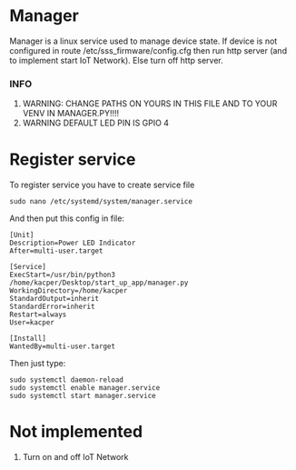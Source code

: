 
# Manager

Manager is a linux service used to manage device state.
If device is not configured in route /etc/sss_firmware/config.cfg then run http server (and to implement start IoT Network). Else turn off http server.

### INFO
1. WARNING: CHANGE PATHS ON YOURS IN THIS FILE AND TO YOUR VENV IN MANAGER.PY!!!!
2. WARNING DEFAULT LED PIN IS GPIO 4

# Register service

To register service you have to create service file
```
sudo nano /etc/systemd/system/manager.service
```

And then put this config in file:

```
[Unit]
Description=Power LED Indicator
After=multi-user.target

[Service]
ExecStart=/usr/bin/python3 /home/kacper/Desktop/start_up_app/manager.py
WorkingDirectory=/home/kacper
StandardOutput=inherit
StandardError=inherit
Restart=always
User=kacper

[Install]
WantedBy=multi-user.target
```

Then just type:

```
sudo systemctl daemon-reload
sudo systemctl enable manager.service
sudo systemctl start manager.service
```

# Not implemented
1. Turn on and off IoT Network




